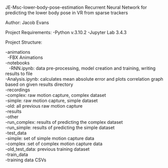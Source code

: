 JE-Msc-lower-body-pose-estimation
Recurrent Neural Network for predicting the lower body pose in VR from sparse trackers

Author: Jacob Evans 

Project Requirements:
-Python v.3.10.2
-Jupyter Lab 3.4.3



Project Structure:

-animations<br />
  &ensp;-FBX Animations<br />
-notebooks<br />
 &ensp; -RNN.ipynb: data pre-processing, model creation and training, writing results to file<br />
  -Analysis.ipynb: calculates mean absolute error and plots correlation graph based on given results directory<br />
-recordings<br />
  -complex: raw motion capture, complex dataset<br />
  -simple: raw motion capture, simple dataset<br />
  -old: all previous raw motion capture<br />
-results<br />
  -other<br />
  -run_complex: results of predicting the complex dataset<br />
  -run_simple: results of predicting the simple dataset<br />
-test_data<br />
  -simple: set of simple motion capture data<br />
  -complex :set of complex motion capture data<br />
  -old_test_data: previous training dataset <br />
-train_data<br />
  -training data CSVs<br />


 
